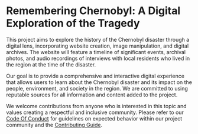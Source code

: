 # Remembering Chernobyl: A Digital Exploration of the Tragedy

This project aims to explore the history of the Chernobyl disaster through a digital lens, incorporating website creation, image manipulation, and digital archives. The website will feature a timeline of significant events, archival photos, and audio recordings of interviews with local residents who lived in the region at the time of the disaster.

Our goal is to provide a comprehensive and interactive digital experience that allows users to learn about the Chernobyl disaster and its impact on the people, environment, and society in the region. We are committed to using reputable sources for all information and content added to the project.

We welcome contributions from anyone who is interested in this topic and values creating a respectful and inclusive community. Please refer to our [Code Of Conduct](./CODE_OF_CONDUCT.md) for guidelines on expected behavior within our project community and the [Contributing Guide](./CONTRIBUTING.md).
